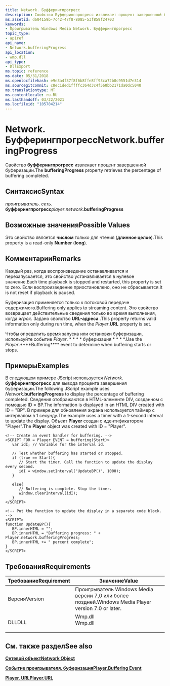 ```yaml
---
title: Network. Буфферингпрогресс
description: Свойство Буфферингпрогресс извлекает процент завершенной буферизации.
ms.assetid: d604159b-7c42-47f8-8085-53f859f24703
keywords:
- Проигрыватель Windows Media Network. Буфферингпрогресс
topic_type:
- apiref
api_name:
- Network.bufferingProgress
api_location:
- wmp.dll
api_type:
- DllExport
ms.topic: reference
ms.date: 05/31/2018
ms.openlocfilehash: e9e3a4f37f8f6b8ffe8ff93ca72b0c9551d7e314
ms.sourcegitcommit: c8ec1ded1ffffc364d3c4f560bb2171da0dc5040
ms.translationtype: MT
ms.contentlocale: ru-RU
ms.lasthandoff: 03/22/2021
ms.locfileid: "105704214"
---
```

# <a name="networkbufferingprogress"></a><span data-ttu-id="3afff-104">Network. Буфферингпрогресс</span><span class="sxs-lookup"><span data-stu-id="3afff-104">Network.bufferingProgress</span></span>

<span data-ttu-id="3afff-105">Свойство **буфферингпрогресс** извлекает процент завершенной буферизации.</span><span class="sxs-lookup"><span data-stu-id="3afff-105">The **bufferingProgress** property retrieves the percentage of buffering completed.</span></span>

## <a name="syntax"></a><span data-ttu-id="3afff-106">Синтаксис</span><span class="sxs-lookup"><span data-stu-id="3afff-106">Syntax</span></span>

<span data-ttu-id="3afff-107">*проигрыватель*. *сеть*. **буфферингпрогресс**</span><span class="sxs-lookup"><span data-stu-id="3afff-107">*player*.*network*.**bufferingProgress**</span></span>

## <a name="possible-values"></a><span data-ttu-id="3afff-108">Возможные значения</span><span class="sxs-lookup"><span data-stu-id="3afff-108">Possible Values</span></span>

<span data-ttu-id="3afff-109">Это свойство является **числом** только для чтения (**длинное целое**).</span><span class="sxs-lookup"><span data-stu-id="3afff-109">This property is a read-only **Number** (**long**).</span></span>

## <a name="remarks"></a><span data-ttu-id="3afff-110">Комментарии</span><span class="sxs-lookup"><span data-stu-id="3afff-110">Remarks</span></span>

<span data-ttu-id="3afff-111">Каждый раз, когда воспроизведение останавливается и перезапускается, это свойство устанавливается в нулевое значение.</span><span class="sxs-lookup"><span data-stu-id="3afff-111">Each time playback is stopped and restarted, this property is set to zero.</span></span> <span data-ttu-id="3afff-112">Если воспроизведение приостановлено, оно не сбрасывается.</span><span class="sxs-lookup"><span data-stu-id="3afff-112">It is not reset if playback is paused.</span></span>

<span data-ttu-id="3afff-113">Буферизация применяется только к потоковой передаче содержимого.</span><span class="sxs-lookup"><span data-stu-id="3afff-113">Buffering only applies to streaming content.</span></span> <span data-ttu-id="3afff-114">Это свойство возвращает действительные сведения только во время выполнения, когда *игрок*. Задано свойство **URL-адреса** .</span><span class="sxs-lookup"><span data-stu-id="3afff-114">This property returns valid information only during run time, when the *Player*.**URL** property is set.</span></span>

<span data-ttu-id="3afff-115">Чтобы определить время запуска или остановки буферизации, используйте событие *Player*. \* \* \* \* буферизация \* \* \* \*.</span><span class="sxs-lookup"><span data-stu-id="3afff-115">Use the *Player*.\*\*\*\*Buffering\*\*\*\* event to determine when buffering starts or stops.</span></span>

## <a name="examples"></a><span data-ttu-id="3afff-116">Примеры</span><span class="sxs-lookup"><span data-stu-id="3afff-116">Examples</span></span>

<span data-ttu-id="3afff-117">В следующем примере JScript используется *Network*. **буфферингпрогресс** для вывода процента завершения буферизации.</span><span class="sxs-lookup"><span data-stu-id="3afff-117">The following JScript example uses *Network*.**bufferingProgress** to display the percentage of buffering completed.</span></span> <span data-ttu-id="3afff-118">Сведения отображаются в HTML-элементе DIV, созданном с помощью ID = BP.</span><span class="sxs-lookup"><span data-stu-id="3afff-118">The information is displayed in an HTML DIV created with ID = "BP".</span></span> <span data-ttu-id="3afff-119">В примере для обновления экрана используется таймер с интервалом в 1 секунду.</span><span class="sxs-lookup"><span data-stu-id="3afff-119">The example uses a timer with a 1-second interval to update the display.</span></span> <span data-ttu-id="3afff-120">Объект **Player** создан с идентификатором "Player".</span><span class="sxs-lookup"><span data-stu-id="3afff-120">The **Player** object was created with ID = "Player".</span></span>


```JScript
<!-- Create an event handler for buffering. -->
<SCRIPT FOR = Player EVENT = buffering(Start)>
   var idI; // Variable for the interval id.

   // Test whether buffering has started or stopped.
   if (true == Start){ 
      // Start the timer. Call the function to update the display every second.
      idI = window.setInterval("UpdateBP()", 1000);
   }

   else{
      // Buffering is complete. Stop the timer.
      window.clearInterval(idI);
   }
</SCRIPT>

<!-- Put the function to update the display in a separate code block. -->
<SCRIPT>
function UpdateBP(){
   BP.innerHTML = "";
   BP.innerHTML = "Buffering progress: " + Player.network.bufferingProgress;
   BP.innerHTML += " percent complete";
}
</SCRIPT>

```



## <a name="requirements"></a><span data-ttu-id="3afff-121">Требования</span><span class="sxs-lookup"><span data-stu-id="3afff-121">Requirements</span></span>



| <span data-ttu-id="3afff-122">Требование</span><span class="sxs-lookup"><span data-stu-id="3afff-122">Requirement</span></span> | <span data-ttu-id="3afff-123">Значение</span><span class="sxs-lookup"><span data-stu-id="3afff-123">Value</span></span> |
|--------------------|------------------------------------------------------------------------------------|
| <span data-ttu-id="3afff-124">Версия</span><span class="sxs-lookup"><span data-stu-id="3afff-124">Version</span></span><br/> | <span data-ttu-id="3afff-125">Проигрыватель Windows Media версии 7,0 или более поздней.</span><span class="sxs-lookup"><span data-stu-id="3afff-125">Windows Media Player version 7.0 or later.</span></span><br/>                              |
| <span data-ttu-id="3afff-126">DLL</span><span class="sxs-lookup"><span data-stu-id="3afff-126">DLL</span></span><br/>     | <dl> <span data-ttu-id="3afff-127"><dt>Wmp.dll</dt></span><span class="sxs-lookup"><span data-stu-id="3afff-127"><dt>Wmp.dll</dt></span></span> </dl> |



## <a name="see-also"></a><span data-ttu-id="3afff-128">См. также раздел</span><span class="sxs-lookup"><span data-stu-id="3afff-128">See also</span></span>

<dl> <dt>

[<span data-ttu-id="3afff-129">**Сетевой объект**</span><span class="sxs-lookup"><span data-stu-id="3afff-129">**Network Object**</span></span>](network-object.md)
</dt> <dt>

[<span data-ttu-id="3afff-130">**Событие проигрывателя. буферизация**</span><span class="sxs-lookup"><span data-stu-id="3afff-130">**Player.Buffering Event**</span></span>](player-player-buffering.md)
</dt> <dt>

[<span data-ttu-id="3afff-131">**Player. URL**</span><span class="sxs-lookup"><span data-stu-id="3afff-131">**Player.URL**</span></span>](player-url.md)
</dt> </dl>

 

 





